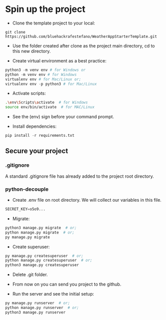 # Spin up the project

- Clone the template project to your local:
```git
git clone https://github.com/bluehackrafestefano/WeatherAppStarterTemplate.git
```

- Use the folder created after clone as the project main directory, cd to this new directory.

- Create virtual environment as a best practice:
```py
python3 -m venv env # for Windows or
python -m venv env # for Windows
virtualenv env # for Mac/Linux or;
virtualenv env -p python3 # for Mac/Linux
```

- Activate scripts:
```bash
.\env\Scripts\activate  # for Windows
source env/bin/activate  # for MAC/Linux
```

- See the (env) sign before your command prompt.

- Install dependencies:
```py
pip install -r requirements.txt
```

## Secure your project

### .gitignore

A standard .gitignore file has already added to the project root directory. 

### python-decouple

- Create .env file on root directory. We will collect our variables in this file.
```py
SECRET_KEY=o5o9...
```

- Migrate:
```bash
python3 manage.py migrate  # or;
python manage.py migrate  # or;
py manage.py migrate
```

- Create superuser:
```bash
py manage.py createsuperuser  # or;
python manage.py createsuperuser  # or;
python3 manage.py createsuperuser
```

- Delete .git folder.

- From now on you can send you project to the github.

- Run the server and see the initial setup:
```bash
py manage.py runserver  # or;
python manage.py runserver  # or;
python3 manage.py runserver
```
